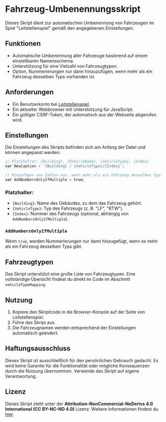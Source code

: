 
# Fahrzeug-Umbenennungsskript

Dieses Skript dient zur automatischen Umbenennung von Fahrzeugen im Spiel "Leitstellenspiel" gemäß den angegebenen Einstellungen.

## Funktionen

- Automatische Umbenennung aller Fahrzeuge basierend auf einem einstellbaren Namensschema.
- Unterstützung für eine Vielzahl von Fahrzeugtypen.
- Option, Nummerierungen nur dann hinzuzufügen, wenn mehr als ein Fahrzeug desselben Typs vorhanden ist.

## Anforderungen

- Ein Benutzerkonto bei [Leitstellenspiel](https://www.leitstellenspiel.de).
- Ein aktueller Webbrowser mit Unterstützung für JavaScript.
- Ein gültiger CSRF-Token, der automatisch aus der Webseite abgerufen wird.

## Einstellungen

Die Einstellungen des Skripts befinden sich am Anfang der Datei und können angepasst werden:

```javascript
// Platzhalter: {Building}, {VehicleName}, {VehicleType}, {Index}
var NewCaption = '{Building} / {VehicleType}/{Index}';

// Hinzufügen von Zahlen nur, wenn mehr als ein Fahrzeug desselben Typs vorhanden ist
var AddNumbersOnlyIfMultiple = true;
```

### Platzhalter:

- `{Building}`: Name des Gebäudes, zu dem das Fahrzeug gehört.
- `{VehicleType}`: Typ des Fahrzeugs (z. B. "LF", "RTW").
- `{Index}`: Nummer des Fahrzeugs (optional, abhängig von `AddNumbersOnlyIfMultiple`).

### `AddNumbersOnlyIfMultiple`

Wenn `true`, werden Nummerierungen nur dann hinzugefügt, wenn es mehr als ein Fahrzeug desselben Typs gibt.

## Fahrzeugtypen

Das Skript unterstützt eine große Liste von Fahrzeugtypen. Eine vollständige Übersicht findest du direkt im Code im Abschnitt `vehicleTypeMapping`.

## Nutzung

1. Kopiere den Skriptcode in die Browser-Konsole auf der Seite von Leitstellenspiel.
2. Führe das Skript aus.
3. Die Fahrzeugnamen werden entsprechend der Einstellungen automatisch geändert.

## Haftungsausschluss

Dieses Skript ist ausschließlich für den persönlichen Gebrauch gedacht. Es wird keine Garantie für die Funktionalität oder mögliche Konsequenzen durch die Nutzung übernommen. Verwende das Skript auf eigene Verantwortung.

## Lizenz

Dieses Skript steht unter der **Attribution-NonCommercial-NoDerivs 4.0 International (CC BY-NC-ND 4.0)** Lizenz. Weitere Informationen findest du [hier](http://creativecommons.org/licenses/by-nc-nd/4.0/).
